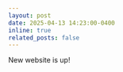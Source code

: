 ```yaml
---
layout: post
date: 2025-04-13 14:23:00-0400
inline: true
related_posts: false
---
```


New website is up!

